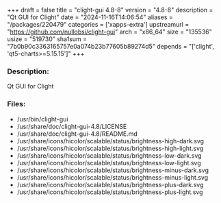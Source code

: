 +++
draft = false
title = "clight-gui 4.8-8"
version = "4.8-8"
description = "Qt GUI for Clight"
date = "2024-11-16T14:06:54"
aliases = "/packages/220479"
categories = ['xapps-extra']
upstreamurl = "https://github.com/nullobsi/clight-gui"
arch = "x86_64"
size = "135536"
usize = "519730"
sha1sum = "7b0b90c3363165757e0a074b23b77605b89274d5"
depends = "['clight', 'qt5-charts>=5.15.15']"
+++
### Description: 
Qt GUI for Clight

### Files: 
* /usr/bin/clight-gui
* /usr/share/doc/clight-gui-4.8/LICENSE
* /usr/share/doc/clight-gui-4.8/README.md
* /usr/share/icons/hicolor/scalable/status/brightness-high-dark.svg
* /usr/share/icons/hicolor/scalable/status/brightness-high-light.svg
* /usr/share/icons/hicolor/scalable/status/brightness-low-dark.svg
* /usr/share/icons/hicolor/scalable/status/brightness-low-light.svg
* /usr/share/icons/hicolor/scalable/status/brightness-minus-dark.svg
* /usr/share/icons/hicolor/scalable/status/brightness-minus-light.svg
* /usr/share/icons/hicolor/scalable/status/brightness-plus-dark.svg
* /usr/share/icons/hicolor/scalable/status/brightness-plus-light.svg
